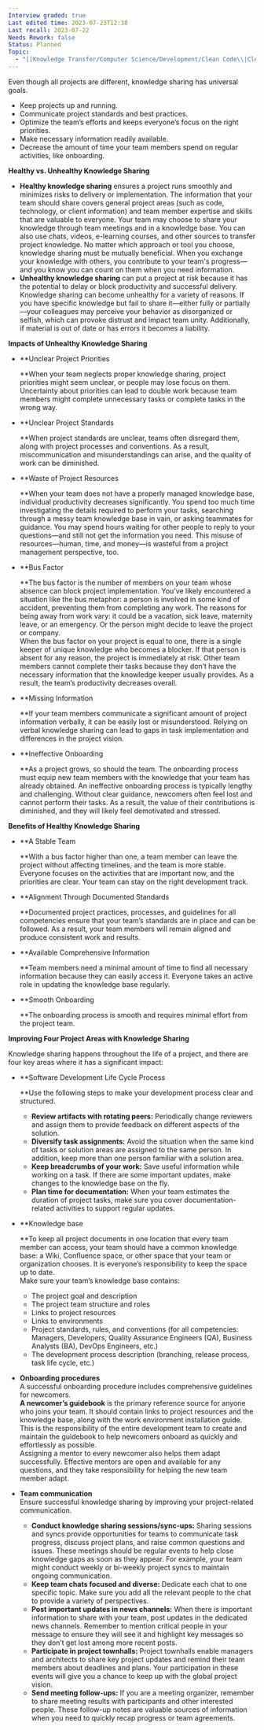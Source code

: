 ```yaml
---
Interview graded: true
Last edited time: 2023-07-23T12:38
Last recall: 2023-07-22
Needs Rework: false
Status: Planned
Topic:
  - "[[Knowledge Transfer/Computer Science/Development/Clean Code\\|Clean Code]]"
---
```

Even though all projects are different, knowledge sharing has universal goals.

- Keep projects up and running.
- Communicate project standards and best practices.
- Optimize the team’s efforts and keeps everyone’s focus on the right priorities.
- Make necessary information readily available.
- Decrease the amount of time your team members spend on regular activities, like onboarding.

**Healthy vs. Unhealthy Knowledge Sharing**

- **Healthy knowledge sharing** ensures a project runs smoothly and minimizes risks to delivery or implementation. The information that your team should share covers general project areas (such as code, technology, or client information) and team member expertise and skills that are valuable to everyone. Your team may choose to share your knowledge through team meetings and in a knowledge base. You can also use chats, videos, e-learning courses, and other sources to transfer project knowledge. No matter which approach or tool you choose, knowledge sharing must be mutually beneficial. When you exchange your knowledge with others, you contribute to your team's progress—and you know you can count on them when you need information.
- **Unhealthy knowledge sharing** can put a project at risk because it has the potential to delay or block productivity and successful delivery. Knowledge sharing can become unhealthy for a variety of reasons. If you have specific knowledge but fail to share it—either fully or partially—your colleagues may perceive your behavior as disorganized or selfish, which can provoke distrust and impact team unity. Additionally, if material is out of date or has errors it becomes a liability.

**Impacts of Unhealthy Knowledge Sharing**

- **Unclear Project Priorities  
      
    **When your team neglects proper knowledge sharing, project priorities might seem unclear, or people may lose focus on them. Uncertainty about priorities can lead to double work because team members might complete unnecessary tasks or complete tasks in the wrong way.
- **Unclear Project Standards  
      
    **When project standards are unclear, teams often disregard them, along with project processes and conventions. As a result, miscommunication and misunderstandings can arise, and the quality of work can be diminished.
- **Waste of Project Resources  
      
    **When your team does not have a properly managed knowledge base, individual productivity decreases significantly. You spend too much time investigating the details required to perform your tasks, searching through a messy team knowledge base in vain, or asking teammates for guidance. You may spend hours waiting for other people to reply to your questions—and still not get the information you need. This misuse of resources—human, time, and money—is wasteful from a project management perspective, too.
- **Bus Factor  
      
    **The bus factor is the number of members on your team whose absence can block project implementation. You’ve likely encountered a situation like the bus metaphor: a person is involved in some kind of accident, preventing them from completing any work. The reasons for being away from work vary: it could be a vacation, sick leave, maternity leave, or an emergency. Or the person might decide to leave the project or company.  
    When the bus factor on your project is equal to one, there is a single keeper of unique knowledge who becomes a blocker. If that person is absent for any reason, the project is immediately at risk. Other team members cannot complete their tasks because they don’t have the necessary information that the knowledge keeper usually provides. As a result, the team’s productivity decreases overall.  
    
- **Missing Information  
      
    **If your team members communicate a significant amount of project information verbally, it can be easily lost or misunderstood. Relying on verbal knowledge sharing can lead to gaps in task implementation and differences in the project vision.
- **Ineffective Onboarding  
      
    **As a project grows, so should the team. The onboarding process must equip new team members with the knowledge that your team has already obtained. An ineffective onboarding process is typically lengthy and challenging. Without clear guidance, newcomers often feel lost and cannot perform their tasks. As a result, the value of their contributions is diminished, and they will likely feel demotivated and stressed.

  

**Benefits of Healthy Knowledge Sharing**

- **A Stable Team  
      
    **With a bus factor higher than one, a team member can leave the project without affecting timelines, and the team is more stable. Everyone focuses on the activities that are important now, and the priorities are clear. Your team can stay on the right development track.
- **Alignment Through Documented Standards  
      
    **Documented project practices, processes, and guidelines for all competencies ensure that your team’s standards are in place and can be followed. As a result, your team members will remain aligned and produce consistent work and results.
- **Available Comprehensive Information  
      
    **Team members need a minimal amount of time to find all necessary information because they can easily access it. Everyone takes an active role in updating the knowledge base regularly.
- **Smooth Onboarding  
      
    **The onboarding process is smooth and requires minimal effort from the project team.

**Improving Four Project Areas with Knowledge Sharing**

Knowledge sharing happens throughout the life of a project, and there are four key areas where it has a significant impact:

- **Software Development Life Cycle Process  
      
    **Use the following steps to make your development process clear and structured.
    - **Review artifacts with rotating peers:** Periodically change reviewers and assign them to provide feedback on different aspects of the solution.
    - **Diversify task assignments:** Avoid the situation when the same kind of tasks or solution areas are assigned to the same person. In addition, keep more than one person familiar with a solution area.
    - **Keep breadcrumbs of your work:** Save useful information while working on a task. If there are some important updates, make changes to the knowledge base on the fly.
    - **Plan time for documentation:** When your team estimates the duration of project tasks, make sure you cover documentation-related activities to support regular updates.
- **Knowledge base  
      
    **To keep all project documents in one location that every team member can access, your team should have a common knowledge base: a Wiki, Confluence space, or other space that your team or organization chooses. It is everyone’s responsibility to keep the space up to date.  
    Make sure your team’s knowledge base contains:  
    - The project goal and description
    - The project team structure and roles
    - Links to project resources
    - Links to environments
    - Project standards, rules, and conventions (for all competencies: Managers, Developers, Quality Assurance Engineers (QA), Business Analysts (BA), DevOps Engineers, etc.)
    - The development process description (branching, release process, task life cycle, etc.)
- **Onboarding procedures**  
    A successful onboarding procedure includes comprehensive guidelines for newcomers.   
    **A newcomer’s guidebook** is the primary reference source for anyone who joins your team. It should contain links to project resources and the knowledge base, along with the work environment installation guide.  
    This is the responsibility of the entire development team to create and maintain the guidebook to help newcomers onboard as quickly and effortlessly as possible.  
    Assigning a mentor to every newcomer also helps them adapt successfully. Effective mentors are open and available for any questions, and they take responsibility for helping the new team member adapt.  
    
- **Team communication**  
    Ensure successful knowledge sharing by improving your project-related communication.  
    - **Conduct knowledge sharing sessions/sync-ups:** Sharing sessions and syncs provide opportunities for teams to communicate task progress, discuss project plans, and raise common questions and issues. These meetings should be regular events to help close knowledge gaps as soon as they appear. For example, your team might conduct weekly or bi-weekly project syncs to maintain ongoing communication.
    - **Keep team chats focused and diverse:** Dedicate each chat to one specific topic. Make sure you add all the relevant people to the chat to provide a variety of perspectives.
    - **Post important updates in news channels:** When there is important information to share with your team, post updates in the dedicated news channels. Remember to mention critical people in your message to ensure they will see it and highlight key messages so they don’t get lost among more recent posts.
    - **Participate in project townhalls:** Project townhalls enable managers and architects to share key project updates and remind their team members about deadlines and plans. Your participation in these events will give you a chance to keep up with the global project vision.
    - **Send meeting follow-ups:** If you are a meeting organizer, remember to share meeting results with participants and other interested people. These follow-up notes are valuable sources of information when you need to quickly recap progress or team agreements.